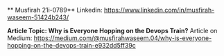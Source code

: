 ** Musfirah 21i-0789**
Linkedin: https://www.linkedin.com/in/musfirah-waseem-51424b243/

**Article Topic: Why is Everyone Hopping on the Devops Train?**
Article on Medium: https://medium.com/@musfirahwaseem.04/why-is-everyone-hopping-on-the-devops-train-e932dd5ff39c

